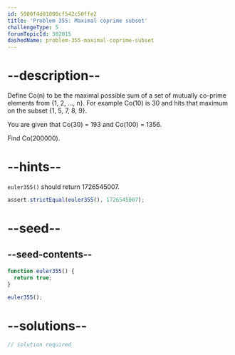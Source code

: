 ```yaml
---
id: 5900f4d01000cf542c50ffe2
title: 'Problem 355: Maximal coprime subset'
challengeType: 5
forumTopicId: 302015
dashedName: problem-355-maximal-coprime-subset
---
```


# --description--

Define Co(n) to be the maximal possible sum of a set of mutually co-prime elements from {1, 2, ..., n}. For example Co(10) is 30 and hits that maximum on the subset {1, 5, 7, 8, 9}.

You are given that Co(30) = 193 and Co(100) = 1356.

Find Co(200000).

# --hints--

`euler355()` should return 1726545007.

```js
assert.strictEqual(euler355(), 1726545007);
```

# --seed--

## --seed-contents--

```js
function euler355() {
  return true;
}

euler355();
```

# --solutions--

```js
// solution required
```
